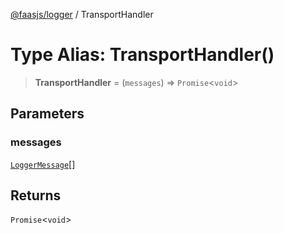 [@faasjs/logger](../README.md) / TransportHandler

# Type Alias: TransportHandler()

> **TransportHandler** = (`messages`) => `Promise`\<`void`\>

## Parameters

### messages

[`LoggerMessage`](LoggerMessage.md)[]

## Returns

`Promise`\<`void`\>
